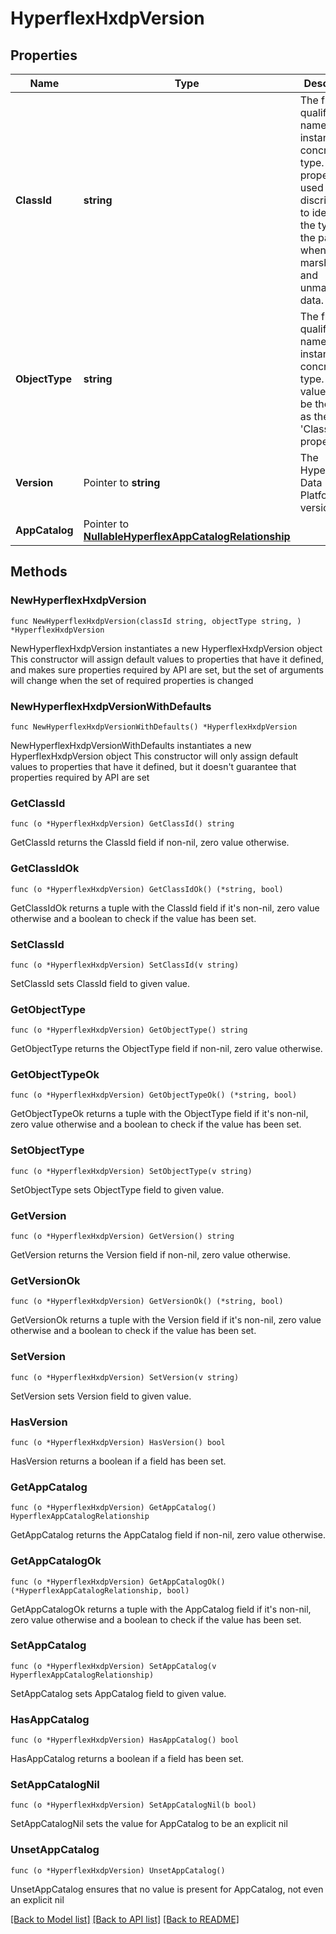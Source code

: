# HyperflexHxdpVersion

## Properties

Name | Type | Description | Notes
------------ | ------------- | ------------- | -------------
**ClassId** | **string** | The fully-qualified name of the instantiated, concrete type. This property is used as a discriminator to identify the type of the payload when marshaling and unmarshaling data. | [default to "hyperflex.HxdpVersion"]
**ObjectType** | **string** | The fully-qualified name of the instantiated, concrete type. The value should be the same as the &#39;ClassId&#39; property. | [default to "hyperflex.HxdpVersion"]
**Version** | Pointer to **string** | The HyperFlex Data Platform version. | [optional] 
**AppCatalog** | Pointer to [**NullableHyperflexAppCatalogRelationship**](HyperflexAppCatalogRelationship.md) |  | [optional] 

## Methods

### NewHyperflexHxdpVersion

`func NewHyperflexHxdpVersion(classId string, objectType string, ) *HyperflexHxdpVersion`

NewHyperflexHxdpVersion instantiates a new HyperflexHxdpVersion object
This constructor will assign default values to properties that have it defined,
and makes sure properties required by API are set, but the set of arguments
will change when the set of required properties is changed

### NewHyperflexHxdpVersionWithDefaults

`func NewHyperflexHxdpVersionWithDefaults() *HyperflexHxdpVersion`

NewHyperflexHxdpVersionWithDefaults instantiates a new HyperflexHxdpVersion object
This constructor will only assign default values to properties that have it defined,
but it doesn't guarantee that properties required by API are set

### GetClassId

`func (o *HyperflexHxdpVersion) GetClassId() string`

GetClassId returns the ClassId field if non-nil, zero value otherwise.

### GetClassIdOk

`func (o *HyperflexHxdpVersion) GetClassIdOk() (*string, bool)`

GetClassIdOk returns a tuple with the ClassId field if it's non-nil, zero value otherwise
and a boolean to check if the value has been set.

### SetClassId

`func (o *HyperflexHxdpVersion) SetClassId(v string)`

SetClassId sets ClassId field to given value.


### GetObjectType

`func (o *HyperflexHxdpVersion) GetObjectType() string`

GetObjectType returns the ObjectType field if non-nil, zero value otherwise.

### GetObjectTypeOk

`func (o *HyperflexHxdpVersion) GetObjectTypeOk() (*string, bool)`

GetObjectTypeOk returns a tuple with the ObjectType field if it's non-nil, zero value otherwise
and a boolean to check if the value has been set.

### SetObjectType

`func (o *HyperflexHxdpVersion) SetObjectType(v string)`

SetObjectType sets ObjectType field to given value.


### GetVersion

`func (o *HyperflexHxdpVersion) GetVersion() string`

GetVersion returns the Version field if non-nil, zero value otherwise.

### GetVersionOk

`func (o *HyperflexHxdpVersion) GetVersionOk() (*string, bool)`

GetVersionOk returns a tuple with the Version field if it's non-nil, zero value otherwise
and a boolean to check if the value has been set.

### SetVersion

`func (o *HyperflexHxdpVersion) SetVersion(v string)`

SetVersion sets Version field to given value.

### HasVersion

`func (o *HyperflexHxdpVersion) HasVersion() bool`

HasVersion returns a boolean if a field has been set.

### GetAppCatalog

`func (o *HyperflexHxdpVersion) GetAppCatalog() HyperflexAppCatalogRelationship`

GetAppCatalog returns the AppCatalog field if non-nil, zero value otherwise.

### GetAppCatalogOk

`func (o *HyperflexHxdpVersion) GetAppCatalogOk() (*HyperflexAppCatalogRelationship, bool)`

GetAppCatalogOk returns a tuple with the AppCatalog field if it's non-nil, zero value otherwise
and a boolean to check if the value has been set.

### SetAppCatalog

`func (o *HyperflexHxdpVersion) SetAppCatalog(v HyperflexAppCatalogRelationship)`

SetAppCatalog sets AppCatalog field to given value.

### HasAppCatalog

`func (o *HyperflexHxdpVersion) HasAppCatalog() bool`

HasAppCatalog returns a boolean if a field has been set.

### SetAppCatalogNil

`func (o *HyperflexHxdpVersion) SetAppCatalogNil(b bool)`

 SetAppCatalogNil sets the value for AppCatalog to be an explicit nil

### UnsetAppCatalog
`func (o *HyperflexHxdpVersion) UnsetAppCatalog()`

UnsetAppCatalog ensures that no value is present for AppCatalog, not even an explicit nil

[[Back to Model list]](../README.md#documentation-for-models) [[Back to API list]](../README.md#documentation-for-api-endpoints) [[Back to README]](../README.md)


